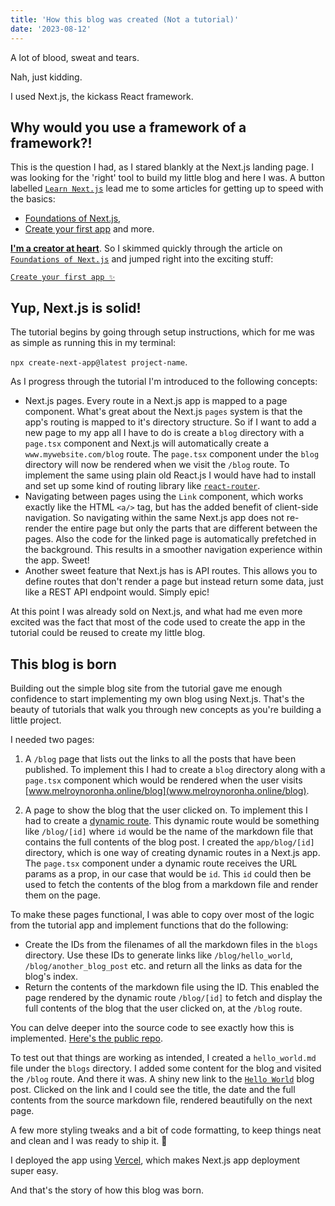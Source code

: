 ```yaml
---
title: 'How this blog was created (Not a tutorial)'
date: '2023-08-12'
---
```


A lot of blood, sweat and tears.

Nah, just kidding.

I used Next.js, the kickass React framework.

## Why would you use a framework of a framework?!
This is the question I had, as I stared blankly at the Next.js landing page. I was looking for the 'right' tool to build my little blog and here I was.
A button labelled [`Learn Next.js`](https://nextjs.org/learn/foundations/about-nextjs?utm_source=next-site&utm_medium=homepage-cta&utm_campaign=home) lead me to some articles for getting up to speed with the basics:
 - [Foundations of Next.js](https://nextjs.org/learn/foundations/about-nextjs),
 - [Create your first app](https://nextjs.org/learn/basics/create-nextjs-app)
 and more.

[**I'm a creator at heart**](https://www.melroynoronha.online/).
So I skimmed quickly through the article on [`Foundations of Next.js`](https://nextjs.org/learn/foundations/about-nextjs) and jumped right into the exciting stuff:

[`Create your first app ✨`](https://nextjs.org/learn/basics/create-nextjs-app)

## Yup, Next.js is solid!
The tutorial begins by going through setup instructions, which for me was as simple as running this in my terminal:

`npx create-next-app@latest project-name`.

As I progress through the tutorial I'm introduced to the following concepts:
- Next.js pages. Every route in a Next.js app is mapped to a page component. What's great about the Next.js `pages` system is that the app's routing is mapped to it's directory structure. So if I want to add a new page to my app all I have to do is create a `blog` directory with a `page.tsx` component and Next.js will automatically create a `www.mywebsite.com/blog` route. The `page.tsx` component under the `blog` directory will now be rendered when we visit the `/blog` route. To implement the same using plain old React.js I would have had to install and set up some kind of routing library like [`react-router`](https://reactrouter.com/en/main).
- Navigating between pages using the `Link` component, which works exactly like the HTML `<a/>` tag, but has the added benefit of client-side navigation. So navigating within the same Next.js app does not re-render the entire page but only the parts that are different between the pages.
Also the code for the linked page is automatically prefetched in the background. This results in a smoother navigation experience within the app. Sweet!
- Another sweet feature that Next.js has is API routes. This allows you to define routes that don't render a page but instead return some data, just like a REST API endpoint would. Simply epic!

At this point I was already sold on Next.js, and what had me even more excited was the fact that most of the code used to create the app in the tutorial could be reused to create my little blog.

## This blog is born
Building out the simple blog site from the tutorial gave me enough confidence to start implementing my own blog using Next.js. That's the beauty of tutorials that walk you through new concepts as you're building a little project.

I needed two pages:
1. A `/blog` page that lists out the links to all the posts that have been published.
To implement this I had to create a `blog` directory along with a `page.tsx` component which would be rendered when the user visits [www.melroynoronha.online/blog](www.melroynoronha.online/blog).

2. A page to show the blog that the user clicked on.
To implement this I had to create a [dynamic route](https://nextjs.org/docs/pages/building-your-application/routing/dynamic-routes). This dynamic route would be something like `/blog/[id]` where `id` would be the name of the markdown file that contains the full contents of the blog post. I created the `app/blog/[id]` directory, which is one way of creating dynamic routes in a Next.js app. The `page.tsx` component under a dynamic route receives the URL params as a prop, in our case that would be `id`. This `id` could then be used to fetch the contents of the blog from a markdown file and render them on the page.

To make these pages functional, I was able to copy over most of the logic from the tutorial app and implement functions that do the following:
- Create the IDs from the filenames of all the markdown files in the `blogs` directory. Use these IDs to generate links like `/blog/hello_world`, `/blog/another_blog_post` etc. and return all the links as data for the blog's index.
- Return the contents of the markdown file using the ID. This enabled the page rendered by the dynamic route `/blog/[id]` to fetch and display the full contents of the blog that the user clicked on, at the `/blog` route.

You can delve deeper into the source code to see exactly how this is implemented. [Here's the public repo](https://github.com/MelroyNoronha/my-website/).

To test out that things are working as intended, I created a `hello_world.md` file under the `blogs` directory. I added some content for the blog and visited the `/blog` route. And there it was. A shiny new link to the [`Hello World`](https://www.melroynoronha.online/blog/hello_world) blog post. Clicked on the link and I could see the title, the date and the full contents from the source markdown file, rendered beautifully on the next page.

A few more styling tweaks and a bit of code formatting, to keep things neat and clean and I was ready to ship it. 🚀

I deployed the app using [Vercel](https://vercel.com/), which makes Next.js app deployment super easy.

And that's the story of how this blog was born.
